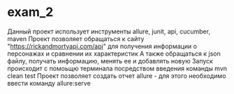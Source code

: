# exam_2
Данный проект использует инструменты allure, junit, api, cucumber, maven
Проект позволяет обращаться к сайту "https://rickandmortyapi.com/api" для получения информации о персонажах и сравнении их характеристик
А также обращаться к json файлу, получать информацию, менять ее и добавлять новую
Запуск происходит с помоьщю терминала посредством введения команды mvn clean test
Проект позволяет создать отчет allure - для этого необходимо ввести команду allure:serve
